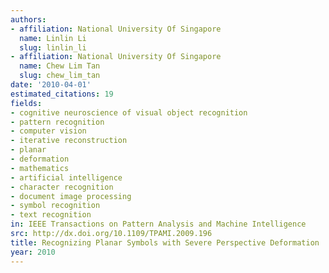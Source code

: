 ```yaml
---
authors:
- affiliation: National University Of Singapore
  name: Linlin Li
  slug: linlin_li
- affiliation: National University Of Singapore
  name: Chew Lim Tan
  slug: chew_lim_tan
date: '2010-04-01'
estimated_citations: 19
fields:
- cognitive neuroscience of visual object recognition
- pattern recognition
- computer vision
- iterative reconstruction
- planar
- deformation
- mathematics
- artificial intelligence
- character recognition
- document image processing
- symbol recognition
- text recognition
in: IEEE Transactions on Pattern Analysis and Machine Intelligence
src: http://dx.doi.org/10.1109/TPAMI.2009.196
title: Recognizing Planar Symbols with Severe Perspective Deformation
year: 2010
---
```

